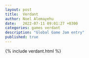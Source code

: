 ```yaml
---
layout: post
title:  Verdant
author: Noel Alemayehu
date:   2022-07-11 09:01:27 +0300
categories: games verdant
description: "Global Game Jam entry"
published: true
---
```

{% include verdant.html %}